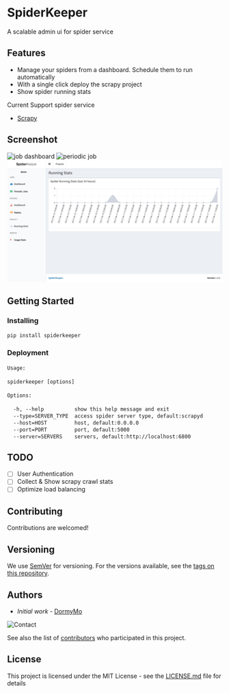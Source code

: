 # SpiderKeeper

A scalable admin ui for spider service 

## Features

- Manage your spiders from a dashboard. Schedule them to run automatically
- With a single click deploy the scrapy project
- Show spider running stats


Current Support spider service
- [Scrapy](https://github.com/scrapy/scrapy)

## Screenshot
![job dashboard](https://raw.githubusercontent.com/DormyMo/SpiderKeeper/master/screenshot/screenshot_1.png)
![periodic job](https://raw.githubusercontent.com/DormyMo/SpiderKeeper/master/screenshot/screenshot_2.png)
![running stats](https://raw.githubusercontent.com/DormyMo/SpiderKeeper/master/screenshot/screenshot_3.png)

## Getting Started


### Installing


```
pip install spiderkeeper
```

### Deployment

```
Usage: 

spiderkeeper [options]

Options:

  -h, --help          show this help message and exit
  --type=SERVER_TYPE  access spider server type, default:scrapyd
  --host=HOST         host, default:0.0.0.0
  --port=PORT         port, default:5000
  --server=SERVERS    servers, default:http://localhost:6800

```

## TODO
- [ ] User Authentication
- [ ] Collect & Show scrapy crawl stats
- [ ] Optimize load balancing

## Contributing

Contributions are welcomed!

## Versioning

We use [SemVer](http://semver.org/) for versioning. For the versions available, see the [tags on this repository](https://github.com/DormyMo/SpiderKeeper/tags). 

## Authors

- *Initial work* - [DormyMo](https://github.com/DormyMo)

![Contact](https://raw.githubusercontent.com/DormyMo/SpiderKeeper/master/screenshot/qqgroup_qrcode.png)

See also the list of [contributors](https://github.com/DormyMo/SpiderKeeper/contributors) who participated in this project.

## License

This project is licensed under the MIT License - see the [LICENSE.md](LICENSE.md) file for details